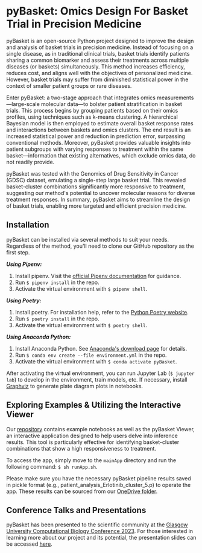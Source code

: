 # pyBasket: Omics Design For Basket Trial in Precision Medicine

pyBasket is an open-source Python project designed to improve the design and analysis of basket trials in precision medicine. Instead of focusing on a single disease, as in traditional clinical trials, basket trials identify patients sharing a common biomarker and assess their treatments across multiple diseases (or baskets) simultaneously. This method increases efficiency, reduces cost, and aligns well with the objectives of personalized medicine. However, basket trials may suffer from diminished statistical power in the context of smaller patient groups or rare diseases.

Enter pyBasket: a two-stage approach that integrates omics measurements—large-scale molecular data—to bolster patient stratification in basket trials. This process begins by grouping patients based on their omics profiles, using techniques such as k-means clustering. A hierarchical Bayesian model is then employed to estimate overall basket response rates and interactions between baskets and omics clusters. The end result is an increased statistical power and reduction in prediction error, surpassing conventional methods. Moreover, pyBasket provides valuable insights into patient subgroups with varying responses to treatment within the same basket—information that existing alternatives, which exclude omics data, do not readily provide.

pyBasket was tested with the Genomics of Drug Sensitivity in Cancer (GDSC) dataset, emulating a single-step large basket trial. This revealed basket-cluster combinations significantly more responsive to treatment, suggesting our method's potential to uncover molecular reasons for diverse treatment responses. In summary, pyBasket aims to streamline the design of basket trials, enabling more targeted and efficient precision medicine.

## Installation

pyBasket can be installed via several methods to suit your needs. Regardless of the method, you'll need to clone our GitHub repository as the first step.

***Using Pipenv:***
1. Install pipenv. Visit the [official Pipenv documentation](https://pipenv.readthedocs.io) for guidance.
2. Run `$ pipenv install` in the repo.
3. Activate the virtual environment with `$ pipenv shell`.

***Using Poetry:***
1. Install poetry. For installation help, refer to the [Python Poetry website](https://python-poetry.org/).
2. Run `$ poetry install` in the repo.
3. Activate the virtual environment with `$ poetry shell`.

***Using Anaconda Python:***
1. Install Anaconda Python. See [Anaconda's download page](https://www.anaconda.com/products/individual) for details.
2. Run `$ conda env create --file environment.yml` in the repo.
3. Activate the virtual environment with `$ conda activate pyBasket`.

After activating the virtual environment, you can run Jupyter Lab (`$ jupyter lab`) to develop in the environment, train models, etc. If necessary, install [Graphviz](https://graphviz.org/download/) to generate plate diagram plots in notebooks.

## Exploring Examples & Utilizing the Interactive Viewer

Our [repository](https://github.com/glasgowcompbio/pyBasket/tree/main/notebooks) contains example notebooks as well as the pyBasket Viewer, an interactive application designed to help users delve into inference results. This tool is particularly effective for identifying basket-cluster combinations that show a high responsiveness to treatment.

To access the app, simply move to the `mainApp` directory and run the following command: `$ sh runApp.sh`.

Please make sure you have the necessary pyBasket pipeline results saved in pickle format (e.g., patient_analysis_Erlotinib_cluster_5.p) to operate the app. These results can be sourced from our [OneDrive folder](https://gla-my.sharepoint.com/:f:/g/personal/ronan_daly_glasgow_ac_uk/Eod_I6-9hDtCgJ1CmKdBJCAB66sciwg58zlxDHD2fgtsMw?e=0MA2gb).

## Conference Talks and Presentations

pyBasket has been presented to the scientific community at the [Glasgow University Computational Biology Conference 2023](https://cbc.dcs.gla.ac.uk/). For those interested in learning more about our project and its potential, the presentation slides can be accessed [here](https://gla-my.sharepoint.com/:b:/g/personal/ronan_daly_glasgow_ac_uk/EbXn2HJu-upIqVC-2GApkGcBOPxUfFCYqsk_jniZdZHN0A?e=LT0ZqN).